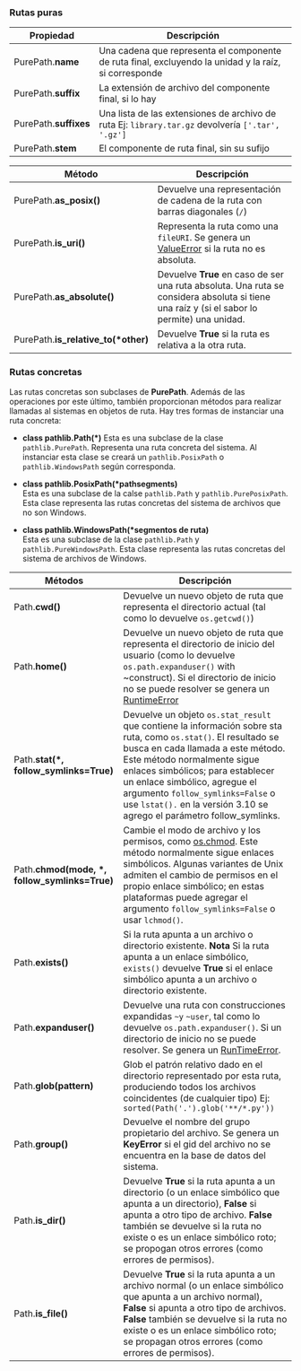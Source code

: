 ### Rutas puras


|Propiedad|Descripción|
|---------|-----------|
|PurePath.**name**|Una cadena que representa el componente de ruta final, excluyendo la unidad y la raíz, si corresponde|
|PurePath.**suffix**|La extensión de archivo del componente final, si lo hay|
|PurePath.**suffixes**|Una lista de las extensiones de archivo de ruta Ej: `library.tar.gz` devolvería `['.tar', '.gz']`|
|PurePath.**stem**|El componente de ruta final, sin su sufijo|


|Método|Descripción|
|------|-----------|
|PurePath.**as_posix()**|Devuelve una representación de cadena de la ruta con barras diagonales (`/`)|
|PurePath.**is_uri()**|Representa la ruta como una `fileURI`. Se genera un [ValueError](https://www.journaldev.com/33500/python-valueerror-exception-handling-examples) si la ruta no es absoluta.|
|PurePath.**as_absolute()**|Devuelve **True** en caso de ser una ruta absoluta. Una ruta se considera absoluta si tiene una raíz y (si el sabor lo permite) una unidad.|
|PurePath.**is_relative_to(\*other)**|Devuelve **True** si la ruta es relativa a la otra ruta.|



### Rutas concretas

Las rutas concretas son subclases de **PurePath**. Además de las operaciones por este último, también proporcionan métodos para realizar llamadas al sistemas en objetos de ruta. Hay tres formas de instanciar una ruta concreta:  

- **class pathlib.Path(\*)**
Esta es una subclase de la clase `pathlib.PurePath`. Representa una ruta concreta del sistema. Al instanciar esta clase se creará un `pathlib.PosixPath` o `pathlib.WindowsPath` según corresponda.


- **class pathlib.PosixPath(\*pathsegments)**  
Esta es una subclase de la calse `pathlib.Path` y `pathlib.PurePosixPath`. Esta clase representa las rutas concretas del sistema de archivos que no son Windows.

- **class pathlib.WindowsPath(\*segmentos de ruta)**  
Esta es una subclase de la clase `pathlib.Path` y `pathlib.PureWindowsPath`. Esta clase representa las rutas concretas del sistema de archivos de Windows.


|Métodos|Descripción|
|-------|-----------|
|Path.**cwd()**|Devuelve un nuevo objeto de ruta que representa el directorio actual (tal como lo devuelve `os.getcwd()`)|
|Path.**home()**|Devuelve un nuevo objeto de ruta que representa el directorio de inicio del usuario (como lo devuelve `os.path.expanduser()` with ~construct). Si el directorio de inicio no se puede resolver se genera un [RuntimeError](https://jakevdp.github.io/WhirlwindTourOfPython/09-errors-and-exceptions.html)|
|Path.**stat(\*, follow_symlinks=True)**|Devuelve un objeto `os.stat_result` que contiene la información sobre sta ruta, como `os.stat()`. El resultado se busca en cada llamada a este método. Este método normalmente sigue enlaces simbólicos; para establecer un enlace simbólico, agregue el argumento `follow_symlinks=False` o use `lstat().` en la versión 3.10 se agrego el parámetro  follow_symlinks.|
|Path.**chmod(mode, \*, follow_symlinks=True)**|Cambie el modo de archivo y los permisos, como [os.chmod](https://docs.python.org/3/library/os.html#os.chmod). Este método normalmente sigue enlaces simbólicos. Algunas variantes de Unix admiten el cambio de permisos en el propio enlace simbólico; en estas plataformas puede agregar el argumento `follow_symlinks=False` o usar `lchmod()`.|
|Path.**exists()**|Si la ruta apunta a un archivo o directorio existente. **Nota** Si la ruta apunta a un enlace simbólico, `exists()` devuelve **True** si el enlace simbólico apunta a un archivo o directorio existente.|
|Path.**expanduser()**|Devuelve una ruta con construcciones expandidas `~y` `~user`, tal como lo devuelve `os.path.expanduser()`. Si un directorio de inicio no se puede resolver. Se genera un [RunTimeError](#).|
|Path.**glob(pattern)**|Glob el patrón relativo dado en el directorio representado por esta ruta, produciendo todos los archivos coincidentes (de cualquier tipo) Ej: `sorted(Path('.').glob('**/*.py'))`|
|Path.**group()**|Devuelve el nombre del grupo propietario del archivo. Se genera un **KeyError** si el gid del archivo no se encuentra en la base de datos del sistema.|
|Path.**is_dir()**|Devuelve **True** si la ruta apunta a un directorio (o un enlace simbólico que apunta a un directorio), **False** si apunta a otro tipo de archivo. **False** también se devuelve si la ruta no existe o es un enlace simbólico roto; se propogan otros errores (como errores de permisos).|
|Path.**is_file()**|Devuelve **True** si la ruta apunta a un archivo normal (o un enlace simbólico que apunta a un archivo normal), **False** si apunta a otro tipo de archivos. **False** también se devuelve si la ruta no existe o es un enlace simbólico roto; se propagan otros errores (como errores de permisos).|





